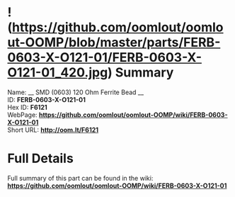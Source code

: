 
!(https://github.com/oomlout/oomlout-OOMP/blob/master/parts/FERB-0603-X-O121-01/FERB-0603-X-O121-01_420.jpg)
Summary
=================
  
Name: __ SMD (0603) 120 Ohm Ferrite Bead __    
ID: __FERB-0603-X-O121-01__   
Hex ID: __F6121__   
WebPage: __https://github.com/oomlout/oomlout-OOMP/wiki/FERB-0603-X-O121-01__   
Short URL: __http://oom.lt/F6121__   

Full Details
==========================
Full summary of this part can be found in the wiki:   
__https://github.com/oomlout/oomlout-OOMP/wiki/FERB-0603-X-O121-01__    

